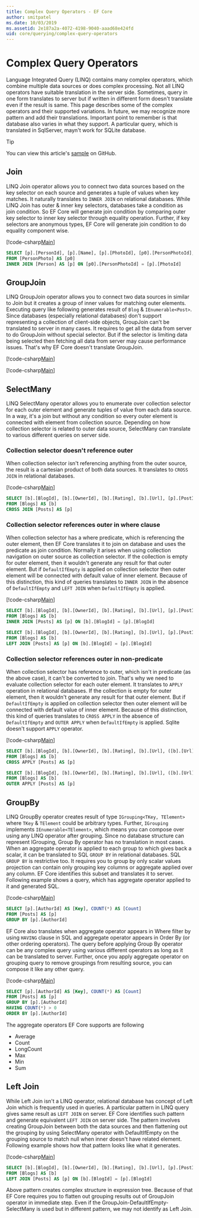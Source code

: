 ```yaml
---
title: Complex Query Operators - EF Core
author: smitpatel
ms.date: 10/03/2019
ms.assetid: 2e187a2a-4072-4198-9040-aaad68e424fd
uid: core/querying/complex-query-operators
---
```

# Complex Query Operators

Language Integrated Query (LINQ) contains many complex operators, which combine multiple data sources or does complex processing. Not all LINQ operators have suitable translation in the server side. Sometimes, query in one form translates to server but if written in different form doesn't translate even if the result is same. This page describes some of the complex operators and their supported variations. In future, we may recognize more pattern and add their translations. Important point to remember is that database also varies in what they support. A particular query, which is translated in SqlServer, mayn't work for SQLite database.

> [!TIP]
> You can view this article's [sample](https://github.com/aspnet/EntityFramework.Docs/tree/master/samples/core/Querying) on GitHub.

## Join

LINQ Join operator allows you to connect two data sources based on the key selector on each source and generates a tuple of values when key matches. It naturally translates to `INNER JOIN` on relational databases. While LINQ Join has outer & inner key selectors, databases take a condition as join condition. So EF Core will generate join condition by comparing outer key selector to inner key selector through equality operation. Further, if key selectors are anonymous types, EF Core will generate join condition to do equality component wise.

[!code-csharp[Main](../../../samples/core/Querying/ComplexQuery/Sample.cs#Join)]

```SQL
SELECT [p].[PersonId], [p].[Name], [p].[PhotoId], [p0].[PersonPhotoId], [p0].[Caption], [p0].[Photo]
FROM [PersonPhoto] AS [p0]
INNER JOIN [Person] AS [p] ON [p0].[PersonPhotoId] = [p].[PhotoId]
```

## GroupJoin

LINQ GroupJoin operator allows you to connect two data sources in similar to Join but it creates a group of inner values for matching outer elements. Executing query like following generates result of `Blog` & `IEnumerable<Post>`. Since databases (especially relational databases) don't support representing a collection of client-side objects, GroupJoin can't be translated to server in many cases. It requires to get all the data from server to do GroupJoin without special selector. But if the selector is limiting data being selected then fetching all data from server may cause performance issues. That's why EF Core doesn't translate GroupJoin.

[!code-csharp[Main](../../../samples/core/Querying/ComplexQuery/Sample.cs#GroupJoin)]

[!code-csharp[Main](../../../samples/core/Querying/ComplexQuery/Sample.cs#GroupJoinComposed)]

## SelectMany

LINQ SelectMany operator allows you to enumerate over collection selector for each outer element and generate tuples of value from each data source. In a way, it's a join but without any condition so every outer element is connected with element from collection source. Depending on how collection selector is related to outer data source, SelectMany can translate to various different queries on server side.

### Collection selector doesn't reference outer

When collection selector isn't referencing anything from the outer source, the result is a cartesian product of both data sources. It translates to `CROSS JOIN` in relational databases.

[!code-csharp[Main](../../../samples/core/Querying/ComplexQuery/Sample.cs#SelectManyConvertedToCrossJoin)]

```SQL
SELECT [b].[BlogId], [b].[OwnerId], [b].[Rating], [b].[Url], [p].[PostId], [p].[AuthorId], [p].[BlogId], [p].[Content], [p].[Rating], [p].[Title]
FROM [Blogs] AS [b]
CROSS JOIN [Posts] AS [p]
```

### Collection selector references outer in where clause

When collection selector has a where predicate, which is referencing the outer element, then EF Core translates it to join on database and uses the predicate as join condition. Normally it arises when using collection navigation on outer source as collection selector. If the collection is empty for outer element, then it wouldn't generate any result for that outer element. But if `DefaultIfEmpty` is applied on collection selector then outer element will be connected with default value of inner element. Because of this distinction, this kind of queries translates to `INNER JOIN` in the absence of `DefaultIfEmpty` and `LEFT JOIN` when `DefaultIfEmpty` is applied.

[!code-csharp[Main](../../../samples/core/Querying/ComplexQuery/Sample.cs#SelectManyConvertedToJoin)]

```SQL
SELECT [b].[BlogId], [b].[OwnerId], [b].[Rating], [b].[Url], [p].[PostId], [p].[AuthorId], [p].[BlogId], [p].[Content], [p].[Rating], [p].[Title]
FROM [Blogs] AS [b]
INNER JOIN [Posts] AS [p] ON [b].[BlogId] = [p].[BlogId]

SELECT [b].[BlogId], [b].[OwnerId], [b].[Rating], [b].[Url], [p].[PostId], [p].[AuthorId], [p].[BlogId], [p].[Content], [p].[Rating], [p].[Title]
FROM [Blogs] AS [b]
LEFT JOIN [Posts] AS [p] ON [b].[BlogId] = [p].[BlogId]
```

### Collection selector references outer in non-predicate

When collection selector has reference to outer, which isn't in predicate (as the above case), it can't be converted to join. That's why we need to evaluate collection selector for each outer element. It translates to `APPLY` operation in relational databases. If the collection is empty for outer element, then it wouldn't generate any result for that outer element. But if `DefaultIfEmpty` is applied on collection selector then outer element will be connected with default value of inner element. Because of this distinction, this kind of queries translates to `CROSS APPLY` in the absence of `DefaultIfEmpty` and `OUTER APPLY` when `DefaultIfEmpty` is applied. Sqlite doesn't support `APPLY` operator.

[!code-csharp[Main](../../../samples/core/Querying/ComplexQuery/Sample.cs#SelectManyConvertedToApply)]

```SQL
SELECT [b].[BlogId], [b].[OwnerId], [b].[Rating], [b].[Url], ([b].[Url] + N'=>') + [p].[Title] AS [p]
FROM [Blogs] AS [b]
CROSS APPLY [Posts] AS [p]

SELECT [b].[BlogId], [b].[OwnerId], [b].[Rating], [b].[Url], ([b].[Url] + N'=>') + [p].[Title] AS [p]
FROM [Blogs] AS [b]
OUTER APPLY [Posts] AS [p]
```

## GroupBy

LINQ GroupBy operator creates result of type `IGrouping<TKey, TElement>` where `TKey` & `TElement` could be arbitrary types. Further, `IGrouping` implements `IEnumerable<TElement>`, which means you can compose over using any LINQ operator after grouping. Since no database structure can represent IGrouping, Group By operator has no translation in most cases. When an aggregate operator is applied to each group to which gives back a scalar, it can be translated to SQL `GROUP BY` in relational databases. SQL `GROUP BY` is restrictive too. It requires you to group by only scalar values  projection can contain only grouping key columns or aggregate applied over any column. EF Core identifies this subset and translates it to server. Following example shows a query, which has aggregate operator applied to it and generated SQL.

[!code-csharp[Main](../../../samples/core/Querying/ComplexQuery/Sample.cs#GroupBy)]

```SQL
SELECT [p].[AuthorId] AS [Key], COUNT(*) AS [Count]
FROM [Posts] AS [p]
GROUP BY [p].[AuthorId]
```

EF Core also translates when aggregate operator appears in Where filter by using `HAVING` clause in SQL and aggregate operator appears in Order By (or other ordering operators). The query before applying Group By operator can be any complex query using various different operators as long as it can be translated to server. Further, once you apply aggregate operator on grouping query to remove groupings from resulting source, you can compose it like any other query.

[!code-csharp[Main](../../../samples/core/Querying/ComplexQuery/Sample.cs#GroupByFilter)]

```SQL
SELECT [p].[AuthorId] AS [Key], COUNT(*) AS [Count]
FROM [Posts] AS [p]
GROUP BY [p].[AuthorId]
HAVING COUNT(*) > 0
ORDER BY [p].[AuthorId]
```

The aggregate operators EF Core supports are following

- Average
- Count
- LongCount
- Max
- Min
- Sum

## Left Join

While Left Join isn't a LINQ operator, relational database has concept of Left Join which is frequently used in queries. A particular pattern in LINQ query gives same result as `LEFT JOIN` on server. EF Core identifies such pattern and generate equivalent `LEFT JOIN` on server side. The pattern involves creating GroupJoin between both the data sources and then flattening out the grouping by using SelectMany operator with DefaultIfEmpty on the grouping source to match null when inner doesn't have related element. Following example shows how that pattern looks like what it generates.

[!code-csharp[Main](../../../samples/core/Querying/ComplexQuery/Sample.cs#LeftJoin)]

```SQL
SELECT [b].[BlogId], [b].[OwnerId], [b].[Rating], [b].[Url], [p].[PostId], [p].[AuthorId], [p].[BlogId], [p].[Content], [p].[Rating], [p].[Title]
FROM [Blogs] AS [b]
LEFT JOIN [Posts] AS [p] ON [b].[BlogId] = [p].[BlogId]
```

Above pattern creates complex structure in expression tree. Because of that EF Core requires you to flatten out grouping results out of GroupJoin operator in immediate step. Even if the GroupJoin-DefaultIfEmpty-SelectMany is used but in different pattern, we may not identify as Left Join.
